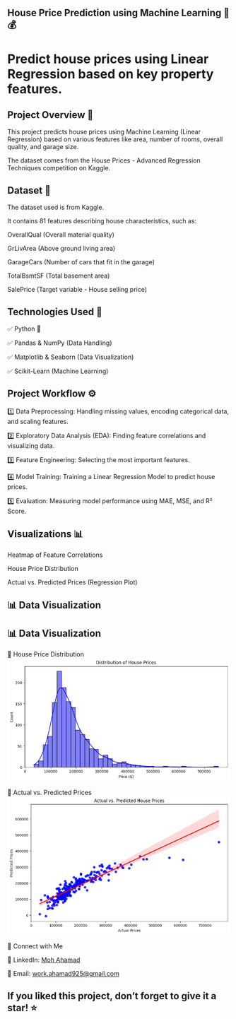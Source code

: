 ## House Price Prediction using Machine Learning 🏡💰
# Predict house prices using Linear Regression based on key property features.

## Project Overview 🚀


This project predicts house prices using Machine Learning (Linear Regression) based on various features like area, number of rooms, overall quality, and garage size.

The dataset comes from the House Prices - Advanced Regression Techniques competition on Kaggle.


## Dataset 📂


The dataset used is from Kaggle.

It contains 81 features describing house characteristics, such as:

OverallQual (Overall material quality)

GrLivArea (Above ground living area)

GarageCars (Number of cars that fit in the garage)

TotalBsmtSF (Total basement area)

SalePrice (Target variable - House selling price)

## Technologies Used 📌


✅ Python 🐍

✅ Pandas & NumPy (Data Handling)

✅ Matplotlib & Seaborn (Data Visualization)

✅ Scikit-Learn (Machine Learning)

## Project Workflow ⚙️ 


1️⃣ Data Preprocessing: Handling missing values, encoding categorical data, and scaling features.

2️⃣ Exploratory Data Analysis (EDA): Finding feature correlations and visualizing data.

3️⃣ Feature Engineering: Selecting the most important features.

4️⃣ Model Training: Training a Linear Regression Model to predict house prices.

5️⃣ Evaluation: Measuring model performance using MAE, MSE, and R² Score.

 ## Visualizations 📊


Heatmap of Feature Correlations

House Price Distribution

Actual vs. Predicted Prices (Regression Plot)

## 📊 Data Visualization

## 📊 Data Visualization  

🔹 House Price Distribution  
![House Price Distribution](House%20Price%20Distribution.png)  

🔹 Actual vs. Predicted Prices  
![Actual vs Predicted Prices](Act%20vs%20Pred%20Price.png)  



📢 Connect with Me


🔗 LinkedIn: [Moh Ahamad](https://www.linkedin.com/in/moh-ahamad1ai) 

📧 Email: work.ahamad925@gmail.com


## If you liked this project, don’t forget to give it a star! ⭐
